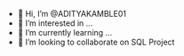 - 👋 Hi, I’m @ADITYAKAMBLE01
- 👀 I’m interested in ...
- 🌱 I’m currently learning ...
- 💞️ I’m looking to collaborate on SQL Project

